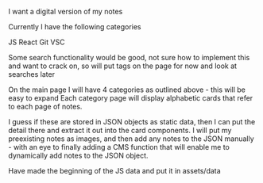 I want a digital version of my notes

Currently I have the following categories

JS
React
Git
VSC

Some search functionality would be good, not sure how to implement this and want to crack on, so will put tags on the page for now and look at searches later

On the main page I will have 4 categories as outlined above - this will be easy to expand
Each category page will display alphabetic cards that refer to each page of notes.

I guess if these are stored in JSON objects as static data, then I can put the detail there and extract it out into the card components. I will put my preexisting notes as images, and then add any notes to the JSON manually - with an eye to finally adding a CMS function that will enable me to dynamically add notes to the JSON object.

Have made the beginning of the JS data and put it in assets/data
